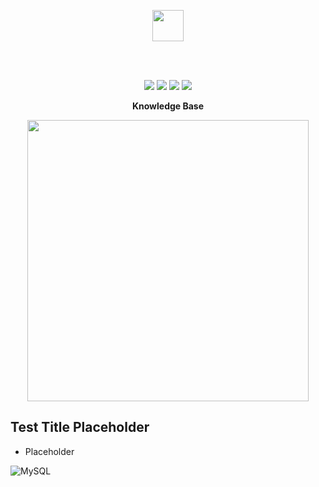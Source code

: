 <p align="center">
  <img src="https://i.imgur.com/vZaCl0Z.png" width="50">
</p>
  
<br>
<br>
  
<p align="center">
  <img src="https://i.imgur.com/HgLo1xT.png">
  <img src="https://i.imgur.com/Lrt8G0O.png">
  <img src="https://i.imgur.com/UWlAG68.png">
  <img src="https://img.shields.io/docker/v/slatedocs/slate?sort=semver">
</p>

<p align="center"><b> Knowledge Base </b></p>

<p align="center">
  <img src="https://i.imgur.com/EBSeQGz.png" width=450>
</p>


Test Title Placeholder
---------------------------------

* Placeholder

<img src="https://badge.ttsalpha.com/api?icon=mysql&label=MySQL&labelColor=#d1d1d1&iconColor=#4479A1" alt="MySQL"/>



